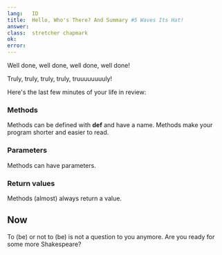 ```yaml
---
lang:   ID
title:  Hello, Who's There? And Summary #5 Waves Its Hat!
answer:
class:  stretcher chapmark
ok:
error:
---
```


Well done, well done, well done, well done!

Truly, truly, truly, truly, truuuuuuuuly!

Here's the last few minutes of your life in review:

### Methods
Methods can be defined with __def__ and have a name. Methods make your program shorter
and easier to read.

### Parameters
Methods can have parameters.

### Return values
Methods (almost) always return a value.

## Now
To (be) or not to (be) is not a question to you anymore. Are you ready for some more Shakespeare?

